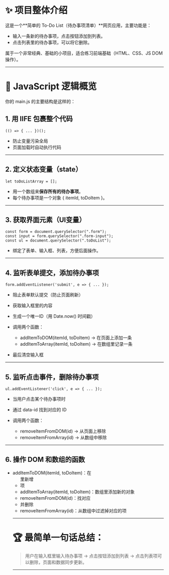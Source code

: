# **✨ 项目整体介绍**



这是一个**简单的 To-Do List（待办事项清单）**网页应用，主要功能是：

- 输入一条新的待办事项，点击按钮添加到列表。
- 点击列表里的待办事项，可以将它删除。

属于一个非常经典、基础的小项目，适合练习前端基础（HTML、CSS、JS DOM 操作）。

------



# **🧠 JavaScript 逻辑概览**

你的 main.js 的主要结构是这样的：

## **1. 用 IIFE 包裹整个代码**

```
(() => { ... })();
```

- 防止变量污染全局
- 页面加载时自动执行代码

------



## **2. 定义状态变量（state）**

```
let toDoListArray = [];
```



- 用一个数组来**保存所有的待办事项**。
- 每个待办事项是一个对象 { itemId, toDoItem }。

------



## **3. 获取界面元素（UI变量）**

```
const form = document.querySelector(".form");
const input = form.querySelector(".form-input");
const ul = document.querySelector(".toDoList");
```



- 绑定了表单、输入框、列表，方便后面操作。

------



## **4. 监听表单提交，添加待办事项**

```
form.addEventListener('submit', e => { ... });
```

- 阻止表单默认提交（防止页面刷新）

- 获取输入框里的内容

- 生成一个唯一ID（用 Date.now() 时间戳）

- 调用两个函数：

  

  - addItemToDOM(itemId, toDoItem) → 在页面上添加一条
  - addItemToArray(itemId, toDoItem) → 在数组里记录一条

  

- 最后清空输入框

------



## **5. 监听点击事件，删除待办事项**

```
ul.addEventListener('click', e => { ... });
```



- 当用户点击某个待办事项时

- 通过 data-id 找到对应的 ID

- 调用两个函数：

  

  - removeItemFromDOM(id) → 从页面上移除
  - removeItemFromArray(id) → 从数组中移除

------



## **6. 操作 DOM 和数组的函数**



- addItemToDOM(itemId, toDoItem)：在 <ul> 里新增 <li> 项
- addItemToArray(itemId, toDoItem)：数组里添加新的对象
- removeItemFromDOM(id)：找对应 <li> 并删除
- removeItemFromArray(id)：从数组中过滤掉对应的项

------



# **🏆 最简单一句话总结：**





> 用户在输入框里输入待办事项 → 点击按钮添加到列表 → 点击列表项可以删除，页面和数据同步更新。



------

